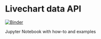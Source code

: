 # Livechart data API

[![Binder](https://mybinder.org/badge_logo.svg)](https://mybinder.org/v2/gh/ludmilamarian/ICTP_Workshop_2021/HEAD)

Jupyter Notebook with how-to and examples
